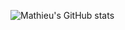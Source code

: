 ![Mathieu's GitHub stats](https://github-readme-stats.vercel.app/api?username=MathieuCesbron&count_private=true)

